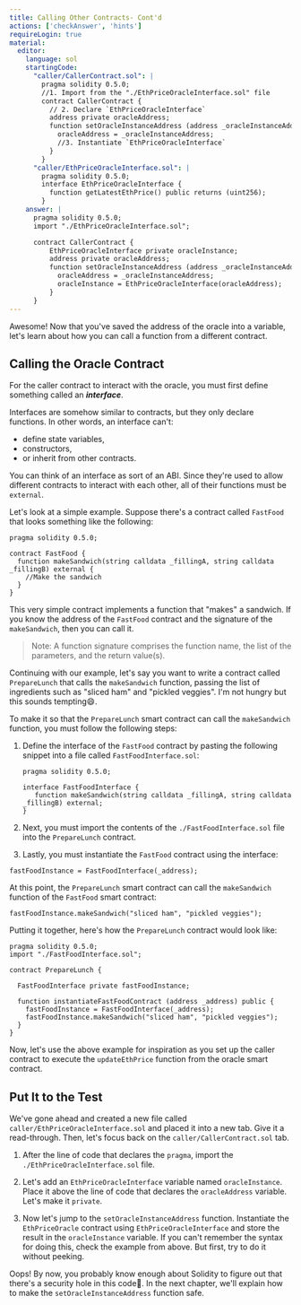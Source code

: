 ```yaml
---
title: Calling Other Contracts- Cont'd
actions: ['checkAnswer', 'hints']
requireLogin: true
material:
  editor:
    language: sol
    startingCode:
      "caller/CallerContract.sol": |
        pragma solidity 0.5.0;
        //1. Import from the "./EthPriceOracleInterface.sol" file
        contract CallerContract {
          // 2. Declare `EthPriceOracleInterface`
          address private oracleAddress;
          function setOracleInstanceAddress (address _oracleInstanceAddress) public {
            oracleAddress = _oracleInstanceAddress;
            //3. Instantiate `EthPriceOracleInterface`
          }
        }
      "caller/EthPriceOracleInterface.sol": |
        pragma solidity 0.5.0;
        interface EthPriceOracleInterface {
          function getLatestEthPrice() public returns (uint256);
        }
    answer: |
      pragma solidity 0.5.0;
      import "./EthPriceOracleInterface.sol";

      contract CallerContract {
          EthPriceOracleInterface private oracleInstance;
          address private oracleAddress;
          function setOracleInstanceAddress (address _oracleInstanceAddress) public {
            oracleAddress = _oracleInstanceAddress;
            oracleInstance = EthPriceOracleInterface(oracleAddress);
          }
      }
---
```


Awesome! Now that you've saved the address of the oracle into a variable, let's learn about how you can call a function from a different contract.

## Calling the Oracle Contract

For the caller contract to interact with the oracle, you must first define something called an **_interface_**.

Interfaces are somehow similar to contracts, but they only declare functions. In other words, an interface can't:
* define state variables,
* constructors,
* or inherit from other contracts.

You can think of an interface as sort of an ABI. Since they're used to allow different contracts to interact with each other, all of their functions must be `external`.

Let's look at a simple example. Suppose there's a contract called `FastFood` that looks something like the following:

```sol
pragma solidity 0.5.0;

contract FastFood {
  function makeSandwich(string calldata _fillingA, string calldata _fillingB) external {
    //Make the sandwich
  }
}
```

This very simple contract implements a function that "makes" a sandwich. If you know the address of the `FastFood` contract and the signature of the `makeSandwich`, then you can call it.

>Note: A function signature comprises the function name, the list of the parameters, and the return value(s).

Continuing with our example, let's say you want to write a contract called `PrepareLunch` that calls the `makeSandwich` function, passing the list of ingredients such as "sliced ham" and "pickled veggies". I'm not hungry but this sounds tempting😄.

To make it so that the `PrepareLunch` smart contract can call the `makeSandwich` function, you must follow the following steps:

1. Define the interface of the `FastFood` contract by pasting the following snippet into a file called `FastFoodInterface.sol`:

   ```solidity
   pragma solidity 0.5.0;

   interface FastFoodInterface {
      function makeSandwich(string calldata _fillingA, string calldata _fillingB) external;
   }
   ```

2. Next, you must import the contents of the `./FastFoodInterface.sol` file into the `PrepareLunch` contract.

3. Lastly, you must instantiate the `FastFood` contract using the interface:

  ```solidity
  fastFoodInstance = FastFoodInterface(_address);
  ```

At this point, the `PrepareLunch` smart contract can call the `makeSandwich` function of the `FastFood` smart contract:

  ```solidity
  fastFoodInstance.makeSandwich("sliced ham", "pickled veggies");
  ```

Putting it together, here's how the `PrepareLunch` contract would look like:

```sol
pragma solidity 0.5.0;
import "./FastFoodInterface.sol";

contract PrepareLunch {

  FastFoodInterface private fastFoodInstance;

  function instantiateFastFoodContract (address _address) public {
    fastFoodInstance = FastFoodInterface(_address);
    fastFoodInstance.makeSandwich("sliced ham", "pickled veggies");
  }
}
```

Now, let's use the above example for inspiration as you set up the caller contract to execute the `updateEthPrice` function from the oracle smart contract.

## Put It to the Test

We've gone ahead and created a new file called `caller/EthPriceOracleInterface.sol` and placed it into a new tab. Give it a read-through. Then, let's focus back on the `caller/CallerContract.sol` tab.

1. After the line of code that declares the `pragma`, import the `./EthPriceOracleInterface.sol` file.

2. Let's add an `EthPriceOracleInterface` variable named  `oracleInstance`. Place it above the line of code that declares the `oracleAddress` variable. Let's make it `private`.

3. Now let's jump to the `setOracleInstanceAddress` function. Instantiate the `EthPriceOracle` contract using `EthPriceOracleInterface` and store the result in the `oracleInstance` variable. If you can't remember the syntax for doing this, check the example from above. But first, try to do it without peeking.

Oops! By now, you probably know enough about Solidity to figure out that there's a security hole in this code🤯. In the next chapter, we'll explain how to make the `setOracleInstanceAddress` function safe.
